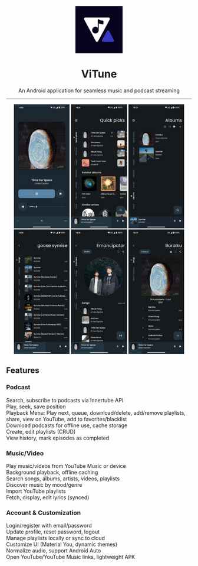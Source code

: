 
<div align="center">
    <img src="./app/src/main/ic_launcher-playstore.png" width="128" height="128" style="display: block; margin: 0 auto"/>
    <h1>ViTune</h1>
    <p>An Android application for seamless music and podcast streaming</p>
</div>

---

<p align="center">
  <img src="./fastlane/metadata/android/en-US/images/phoneScreenshots/1.png" width="30%" />
  <img src="./fastlane/metadata/android/en-US/images/phoneScreenshots/2.png" width="30%" />
  <img src="./fastlane/metadata/android/en-US/images/phoneScreenshots/3.png" width="30%" />

  <img src="./fastlane/metadata/android/en-US/images/phoneScreenshots/4.png" width="30%" />
  <img src="./fastlane/metadata/android/en-US/images/phoneScreenshots/5.png" width="30%" />
  <img src="./fastlane/metadata/android/en-US/images/phoneScreenshots/6.png" width="30%" />
</p>

## Features

### Podcast
Search, subscribe to podcasts via Innertube API  
Play, seek, save position  
Playback Menu: Play next, queue, download/delete, add/remove playlists, share, view on YouTube, add to favorites/blacklist  
Download podcasts for offline use, cache storage  
Create, edit playlists (CRUD)  
View history, mark episodes as completed  

### Music/Video  
Play music/videos from YouTube Music or device  
Background playback, offline caching  
Search songs, albums, artists, videos, playlists  
Discover music by mood/genre  
Import YouTube playlists  
Fetch, display, edit lyrics (synced)  

### Account & Customization
Login/register with email/password  
Update profile, reset password, logout  
Manage playlists locally or sync to cloud  
Customize UI (Material You, dynamic themes)  
Normalize audio, support Android Auto  
Open YouTube/YouTube Music links, lightweight APK  
